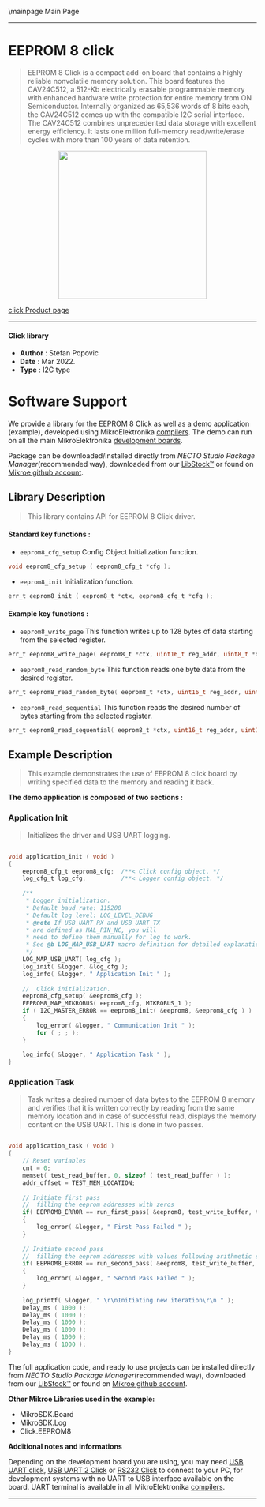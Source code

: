 \mainpage Main Page

---
# EEPROM 8 click

> EEPROM 8 Click is a compact add-on board that contains a highly reliable nonvolatile memory solution. This board features the CAV24C512, a 512-Kb electrically erasable programmable memory with enhanced hardware write protection for entire memory from ON Semiconductor. Internally organized as 65,536 words of 8 bits each, the CAV24C512 comes up with the compatible I2C serial interface. The CAV24C512 combines unprecedented data storage with excellent energy efficiency. It lasts one million full-memory read/write/erase cycles with more than 100 years of data retention.

<p align="center">
  <img src="https://download.mikroe.com/images/click_for_ide/eeprom8_click.png" height=300px>
</p>

[click Product page](https://www.mikroe.com/eeprom-8-click)

---


#### Click library

- **Author**        : Stefan Popovic
- **Date**          : Mar 2022.
- **Type**          : I2C type


# Software Support

We provide a library for the EEPROM 8 Click
as well as a demo application (example), developed using MikroElektronika
[compilers](https://www.mikroe.com/necto-studio).
The demo can run on all the main MikroElektronika [development boards](https://www.mikroe.com/development-boards).

Package can be downloaded/installed directly from *NECTO Studio Package Manager*(recommended way), downloaded from our [LibStock&trade;](https://libstock.mikroe.com) or found on [Mikroe github account](https://github.com/MikroElektronika/mikrosdk_click_v2/tree/master/clicks).

## Library Description

> This library contains API for EEPROM 8 Click driver.

#### Standard key functions :

- `eeprom8_cfg_setup` Config Object Initialization function.
```c
void eeprom8_cfg_setup ( eeprom8_cfg_t *cfg );
```

- `eeprom8_init` Initialization function.
```c
err_t eeprom8_init ( eeprom8_t *ctx, eeprom8_cfg_t *cfg );
```

#### Example key functions :

- `eeprom8_write_page` This function writes up to 128 bytes of data starting from the selected register.
```c
err_t eeprom8_write_page( eeprom8_t *ctx, uint16_t reg_addr, uint8_t *data_in );
```

- `eeprom8_read_random_byte` This function reads one byte data from the desired register.
```c
err_t eeprom8_read_random_byte( eeprom8_t *ctx, uint16_t reg_addr, uint8_t *data_out );
```

- `eeprom8_read_sequential` This function reads the desired number of bytes starting from the selected register.
```c
err_t eeprom8_read_sequential( eeprom8_t *ctx, uint16_t reg_addr, uint16_t n_bytes, uint8_t *data_out );
```

## Example Description

> This example demonstrates the use of EEPROM 8 click board by writing specified data to the memory and reading it back.

**The demo application is composed of two sections :**

### Application Init

> Initializes the driver and USB UART logging.

```c

void application_init ( void ) 
{
    eeprom8_cfg_t eeprom8_cfg;  /**< Click config object. */
    log_cfg_t log_cfg;          /**< Logger config object. */
    
    /** 
     * Logger initialization.
     * Default baud rate: 115200
     * Default log level: LOG_LEVEL_DEBUG
     * @note If USB_UART_RX and USB_UART_TX 
     * are defined as HAL_PIN_NC, you will 
     * need to define them manually for log to work. 
     * See @b LOG_MAP_USB_UART macro definition for detailed explanation.
     */
    LOG_MAP_USB_UART( log_cfg );
    log_init( &logger, &log_cfg );
    log_info( &logger, " Application Init " );
    
    //  Click initialization.
    eeprom8_cfg_setup( &eeprom8_cfg );
    EEPROM8_MAP_MIKROBUS( eeprom8_cfg, MIKROBUS_1 );
    if ( I2C_MASTER_ERROR == eeprom8_init( &eeprom8, &eeprom8_cfg ) )
    {
        log_error( &logger, " Communication Init " );
        for ( ; ; );
    }
    
    log_info( &logger, " Application Task " );
}

```

### Application Task

> Task writes a desired number of data bytes to the EEPROM 8 memory and verifies that it is written correctly by reading from the same memory location and in case of successful read, displays the memory content on the USB UART. This is done in two passes.

```c

void application_task ( void ) 
{
    // Reset variables
    cnt = 0;
    memset( test_read_buffer, 0, sizeof ( test_read_buffer ) );
    addr_offset = TEST_MEM_LOCATION;
    
    // Initiate first pass 
    //  filling the eeprom addresses with zeros 
    if( EEPROM8_ERROR == run_first_pass( &eeprom8, test_write_buffer, test_read_buffer ) )
    {
        log_error( &logger, " First Pass Failed " );
    }
    
    // Initiate second pass 
    //  filling the eeprom addresses with values following arithmetic sequence with difference of 1 
    if( EEPROM8_ERROR == run_second_pass( &eeprom8, test_write_buffer, test_read_buffer ) )
    {
        log_error( &logger, " Second Pass Failed " );
    }
    
    log_printf( &logger, " \r\nInitiating new iteration\r\n " );
    Delay_ms ( 1000 );
    Delay_ms ( 1000 );
    Delay_ms ( 1000 );
    Delay_ms ( 1000 );
    Delay_ms ( 1000 );
    Delay_ms ( 1000 );
}

```

The full application code, and ready to use projects can be installed directly from *NECTO Studio Package Manager*(recommended way), downloaded from our [LibStock&trade;](https://libstock.mikroe.com) or found on [Mikroe github account](https://github.com/MikroElektronika/mikrosdk_click_v2/tree/master/clicks).

**Other Mikroe Libraries used in the example:**

- MikroSDK.Board
- MikroSDK.Log
- Click.EEPROM8

**Additional notes and informations**

Depending on the development board you are using, you may need
[USB UART click](https://www.mikroe.com/usb-uart-click),
[USB UART 2 Click](https://www.mikroe.com/usb-uart-2-click) or
[RS232 Click](https://www.mikroe.com/rs232-click) to connect to your PC, for
development systems with no UART to USB interface available on the board. UART
terminal is available in all MikroElektronika
[compilers](https://shop.mikroe.com/compilers).

---
